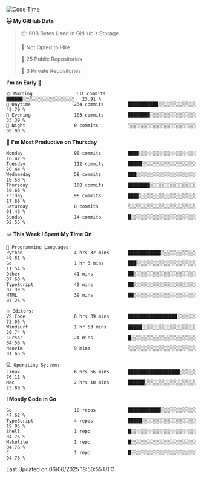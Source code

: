 <!--START_SECTION:waka-->
![Code Time](http://img.shields.io/badge/Code%20Time-1%2C260%20hrs%205%20mins-blue)

**🐱 My GitHub Data** 

> 📦 608 Bytes Used in GitHub's Storage 
 > 
> 🚫 Not Opted to Hire
 > 
> 📜 25 Public Repositories 
 > 
> 🔑 3 Private Repositories 
 > 
**I'm an Early 🐤** 

```text
🌞 Morning                131 commits         ██████░░░░░░░░░░░░░░░░░░░   23.91 % 
🌆 Daytime                234 commits         ███████████░░░░░░░░░░░░░░   42.70 % 
🌃 Evening                183 commits         ████████░░░░░░░░░░░░░░░░░   33.39 % 
🌙 Night                  0 commits           ░░░░░░░░░░░░░░░░░░░░░░░░░   00.00 % 
```
📅 **I'm Most Productive on Thursday** 

```text
Monday                   90 commits          ████░░░░░░░░░░░░░░░░░░░░░   16.42 % 
Tuesday                  112 commits         █████░░░░░░░░░░░░░░░░░░░░   20.44 % 
Wednesday                58 commits          ███░░░░░░░░░░░░░░░░░░░░░░   10.58 % 
Thursday                 168 commits         ████████░░░░░░░░░░░░░░░░░   30.66 % 
Friday                   98 commits          ████░░░░░░░░░░░░░░░░░░░░░   17.88 % 
Saturday                 8 commits           ░░░░░░░░░░░░░░░░░░░░░░░░░   01.46 % 
Sunday                   14 commits          █░░░░░░░░░░░░░░░░░░░░░░░░   02.55 % 
```


📊 **This Week I Spent My Time On** 

```text
💬 Programming Languages: 
Python                   4 hrs 32 mins       ████████████░░░░░░░░░░░░░   49.81 % 
Go                       1 hr 3 mins         ███░░░░░░░░░░░░░░░░░░░░░░   11.54 % 
Other                    41 mins             ██░░░░░░░░░░░░░░░░░░░░░░░   07.60 % 
TypeScript               40 mins             ██░░░░░░░░░░░░░░░░░░░░░░░   07.33 % 
HTML                     39 mins             ██░░░░░░░░░░░░░░░░░░░░░░░   07.26 % 

🔥 Editors: 
VS Code                  6 hrs 39 mins       ██████████████████░░░░░░░   73.05 % 
Windsurf                 1 hr 53 mins        █████░░░░░░░░░░░░░░░░░░░░   20.74 % 
Cursor                   24 mins             █░░░░░░░░░░░░░░░░░░░░░░░░   04.56 % 
Neovim                   9 mins              ░░░░░░░░░░░░░░░░░░░░░░░░░   01.65 % 

💻 Operating System: 
Linux                    6 hrs 56 mins       ███████████████████░░░░░░   76.11 % 
Mac                      2 hrs 10 mins       ██████░░░░░░░░░░░░░░░░░░░   23.89 % 
```

**I Mostly Code in Go** 

```text
Go                       10 repos            ████████████░░░░░░░░░░░░░   47.62 % 
TypeScript               4 repos             █████░░░░░░░░░░░░░░░░░░░░   19.05 % 
Shell                    1 repo              █░░░░░░░░░░░░░░░░░░░░░░░░   04.76 % 
Makefile                 1 repo              █░░░░░░░░░░░░░░░░░░░░░░░░   04.76 % 
C                        1 repo              █░░░░░░░░░░░░░░░░░░░░░░░░   04.76 % 
```




 Last Updated on 06/06/2025 18:50:55 UTC
<!--END_SECTION:waka-->
